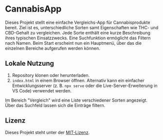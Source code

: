 # CannabisApp

Dieses Projekt stellt eine einfache Vergleichs-App für Cannabisprodukte bereit. 
Ziel ist es, unterschiedliche Sorten samt Eigenschaften wie THC- und CBD-Gehalt
zu vergleichen. Jede Sorte enthält eine kurze Beschreibung ihres
typischen Einsatzzwecks. Eine Suchfunktion ermöglicht das Filtern nach Namen.
Beim Start erscheint nun ein Hauptmenü, über das die einzelnen Bereiche
aufgerufen werden können.

## Lokale Nutzung

1. Repository klonen oder herunterladen.
2. `index.html` in einem Browser öffnen. Alternativ kann ein einfacher
   Entwicklungsserver (z. B. `npx serve` oder die Live-Server-Erweiterung in VS Code)
   verwendet werden.

Im Bereich "Vergleich" wird eine Liste verschiedener Sorten angezeigt. Über das
Suchfeld lassen sich die Einträge filtern.

## Lizenz

Dieses Projekt steht unter der [MIT-Lizenz](LICENSE).
